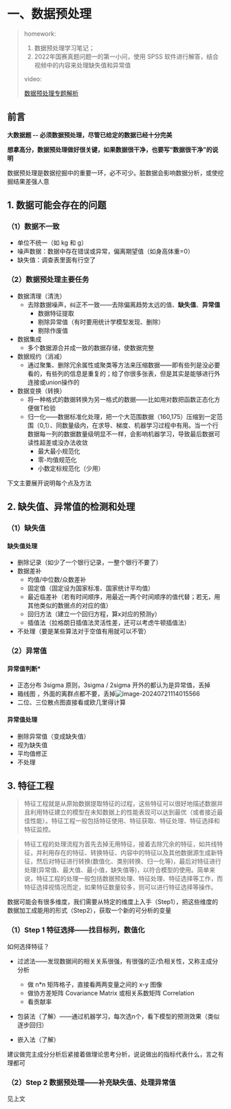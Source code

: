 # 一、数据预处理

> homework: 
>
> 1. 数据预处理学习笔记；
> 2. 2022年国赛真题问题一的第一小问，使用 SPSS 软件进行解答，结合视频中的内容来处理缺失值和异常值
>
> video: 
>
> [数据预处理专题解析](https://www.bilibili.com/video/BV1kC4y1a7Ee/)

## 前言

**大数据题 -- 必须数据预处理，尽管已给定的数据已经十分完美**

**想拿高分，数据预处理做好很关键，如果数据很干净，也要写“数据很干净”的说明**

数据预处理是数据挖掘中的重要一环，必不可少。脏数据会影响数据分析，或使挖掘结果差强人意



## 1. 数据可能会存在的问题

### （1）数据不一致

- 单位不统一（如 kg 和 g）
- 噪声数据：数据中存在错误或异常，偏离期望值（如身高体重=0）
- 缺失值：调查表里面有行空了

### （2）数据预处理主要任务

- 数据清理（清洗）
  - 去除数据噪声，纠正不一致——去除偏离趋势太远的值、**缺失值**、**异常值**
    - 数据特征提取
    - 剔除异常值（有时要用统计学模型发现、删除）
    - 剔除作废值
- 数据集成
  - 多个数据源合并成一致的数据存储，使数据完整
- 数据规约（消减）
  - 通过聚集、删除冗余属性或聚类等方法来压缩数据——即有些列是没必要看的，有些列的信息是重复的；给了你很多张表，但是其实是能够进行外连接或union操作的
- 数据变换（转换）
  - 将一种格式的数据转换为另一格式的数据——比如用对数把函数正态化方便做T检验
  - 归一化——数据标准化处理，把一个大范围数据（160,175）压缩到一定范围（0,1）、同数量级内，在求导、梯度、机器学习过程中有用。当一个行数据每一列的数据数量级明显不一样，会影响机器学习，导致最后数据可读性超差或没办法收敛
    - 最大最小规范化
    - 零-均值规范化
    - 小数定标规范化（少用）

下文主要展开说明每个点及方法



## 2. 缺失值、异常值的检测和处理

### （1）缺失值

#### 缺失值处理

  - 删除记录（如少了一个银行记录，一整个银行不要了）
  - 数据差补
    - 均值/中位数/众数差补
    - 固定值（固定设为国家标准、国家统计平均值）
    - 最近临差补（若有时间顺序，用最近一两个时间顺序的值代替；若无，用其他类似的数据点的对应的值）
    - 回归方法（建立一个回归方程，算x对应的预测y）
    - 插值法（拉格朗日插值法灵活性差，还可以考虑牛顿插值法）
  - 不处理（要是某些算法对于空值有用就可以不管）



### （2）异常值

#### 异常值判断*

- 正态分布 3sigma 原则，3sigma / 2sigma 开外的都认为是异常值，丢掉
- 箱线图 ，外面的离群点都不要，丢掉![image-20240721114015566](C:\Users\YZK\Desktop\数学建模\1\day1.assets\image-20240721114015566.png)
- 二位、三位散点图直接看或欧几里得计算

#### 异常值处理

- 删除异常值（变成缺失值）
- 视为缺失值
- 平均值修正
- 不处理



## 3. 特征工程

> 特征工程就是从原始数据提取特征的过程，这些特征可以很好地描述数据并且利用特征建立的模型在未知数据上的性能表现可以达到最优（或者接近最佳性能）。特征工程一般包括特征使用、特征获取、特征处理、特征选择和特征监控。

> 特征工程的处理流程为首先去掉无用特征，接着去除冗余的特征，如共线特征，并利用存在的特征、转换特征、内容中的特征以及其他数据源生成新特征，然后对特征进行转换(数值化、类别转换、归一化等)，最后对特征进行处理(异常值、最大值、最小值，缺失值等)，以符合模型的使用。简单来说，特征工程的处理一般包括数据预处理、特征处理、特征选择等工作，而特征选择视情况而定，如果特征数量较多，则可以进行特征选择等操作。

数据可能会有很多维度，我们需要从特定的维度上入手（Step1），把这些维度的数据加工成能用的形式（Step2），获取一个新的可分析的变量

### （1）Step 1   特征选择——找目标列，数值化

如何选择特征？

- 过滤法——发现数据间的相关关系很强，有很强的正/负相关性，又称主成分分析

  - 做 n\*n 矩阵格子，直接看两两变量之间的 x-y 图像
  - 做协方差矩阵 Covariance Matrix 或相关系数矩阵 Correlation
  - 看贡献率

- 包装法（了解）——通过机器学习，每次选n个，看下模型的预测效果（类似逐步回归）

- 嵌入法（了解）

建议做完主成分分析后紧接着做理论思考分析，说说做出的指标代表什么，言之有理都可

### （2）Step 2   数据预处理——补充缺失值、处理异常值

见上文

